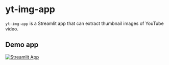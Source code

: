 # yt-img-app

`yt-img-app` is a Streamlit app that can extract thumbnail images of YouTube video.

## Demo app

[![Streamlit App](https://static.streamlit.io/badges/streamlit_badge_black_white.svg)](https://share.streamlit.io/dataprofessor/yt-img-app/)

